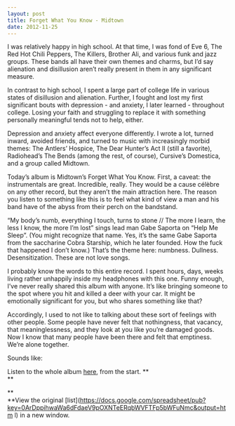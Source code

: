 ```yaml
---
layout: post
title: Forget What You Know - Midtown
date: 2012-11-25
---
```



I was relatively happy in high school. At that time, I was fond of Eve
6, The Red Hot Chili Peppers, The Killers, Brother Ali, and various funk
and jazz groups. These bands all have their own themes and charms, but
I’d say alienation and disillusion aren’t really present in them in any
significant measure.

In contrast to high school, I spent a large part of college life in
various states of disillusion and alienation. Further, I fought and lost
my first significant bouts with depression - and anxiety, I later
learned - throughout college. Losing your faith and struggling to
replace it with something personally meaningful tends not to help,
either. 

Depression and anxiety affect everyone differently. I wrote a lot,
turned inward, avoided friends, and turned to music with increasingly
morbid themes: The Antlers’ Hospice, The Dear Hunter’s Act II (still a
favorite), Radiohead’s The Bends (among the rest, of course), Cursive’s
Domestica, and a group called Midtown.

Today’s album is Midtown’s Forget What You Know. First, a caveat: the
instrumentals are great. Incredible, really. They would be a cause
célèbre on any other record, but they aren’t the main attraction here.
The reason you listen to something like this is to feel what kind of
view a man and his band have of the abyss from their perch on the
bandstand. 

“My body’s numb, everything I touch, turns to stone // The more I learn,
the less I know, the more I’m lost” sings lead man Gabe Saporta on “Help
Me Sleep”. (You might recognize that name. Yes, it’s the same Gabe
Saporta from the saccharine Cobra Starship, which he later founded. How
the fuck that happened I don’t know.) That’s the theme here: numbness.
Dullness. Desensitization. These are not love songs. 

I probably know the words to this entire record. I spent hours, days,
weeks living rather unhappily inside my headphones with this one. Funny
enough, I’ve never really shared this album with anyone. It’s like
bringing someone to the spot where you hit and killed a deer with your
car. It might be emotionally significant for you, but who shares
something like that?

Accordingly, I used to not like to talking about these sort of feelings
with other people. Some people have never felt that nothingness, that
vacancy, that meaninglessness, and they look at you like you’re damaged
goods. Now I know that many people have been there and felt that
emptiness. We’re alone together. 

Sounds like: 

Listen to the whole album
[here](http://www.youtube.com/watch?v=2b6K7vwIzBQ&feature=share&list=PLE50719CDE4F62572 "Forget What You Know - Midtown"),
from the start. **\
**

**\
**View the original
[list](https://docs.google.com/spreadsheet/pub?key=0ArDppihwaWa6dFdaeV9pOXNTeERqbWVFTFp5bWFuNmc&output=htm    l) in a
new window.

